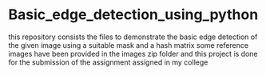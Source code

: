 # Basic_edge_detection_using_python
this repository consists the files to demonstrate the basic edge detection of the given image using a suitable mask and a hash matrix
some reference images have been provided in the images zip folder 
and this project is done for the submission of the assignment assigned in my college 

